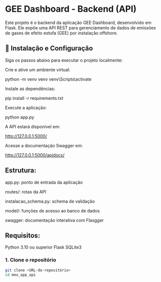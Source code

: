 # GEE Dashboard - Backend (API)

Este projeto é o backend da aplicação GEE Dashboard, desenvolvido em Flask. Ele expõe uma API REST para gerenciamento de dados de emissões de gases de efeito estufa (GEE) por instalação offshore.

## 🔧 Instalação e Configuração

Siga os passos abaixo para executar o projeto localmente:

Crie e ative um ambiente virtual:

python -m venv venv
venv\Scripts\activate

Instale as dependências:

pip install -r requirements.txt

Execute a aplicação:

python app.py

A API estará disponível em:

http://127.0.0.1:5000/

Acesse a documentação Swagger em:

http://127.0.0.1:5000/apidocs/

## Estrutura:

app.py: ponto de entrada da aplicação

routes/: rotas da API

instalacao_schema.py: schema de validação

model/: funções de acesso ao banco de dados

swagger: documentação interativa com Flasgger

## Requisitos:

Python 3.10 ou superior
Flask
SQLite3

### 1. Clone o repositório
```bash
git clone <URL-do-repositório>
cd meu_app_api
